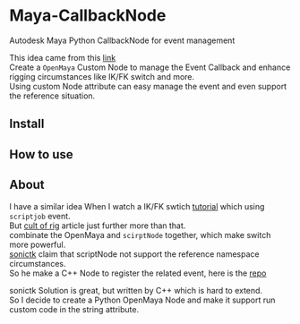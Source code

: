 # Maya-CallbackNode

Autodesk Maya Python CallbackNode for event management

This idea came from this [link](https://sonictk.github.io/maya_node_callback_example/)  
Create a `OpenMaya` Custom Node to manage the Event Callback and enhance rigging circumstances like IK/FK switch and more.  
Using custom Node attribute can easy manage the event and even support the reference situation.

## Install

## How to use

## About 

I have a similar idea When I watch a IK/FK swtich [tutorial](https://www.bilibili.com/video/BV1Hx411C7i8) which using `scriptjob` event.  
But [cult of rig](http://www.cultofrig.com/2017/07/22/pilot-season-day-16-automatically-loading-callbacks-scene-load/) article just further more than that.  
combinate the OpenMaya and `scirptNode` together, which make switch more powerful.   
[sonictk](https://sonictk.github.io/maya_node_callback_example/) claim that scriptNode not support the reference namespace circumstances.  
So he make a C++ Node to register the related event, here is the [repo](https://github.com/sonictk/maya_node_callback_example)  

sonictk Solution is great, but written by C++ which is hard to extend.  
So I decide to create a Python OpenMaya Node and make it support run custom code in the string attribute.  


